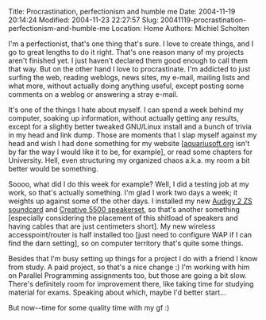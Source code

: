 Title: Procrastination, perfectionism and humble me
Date: 2004-11-19 20:14:24
Modified: 2004-11-23 22:27:57
Slug: 20041119-procrastination-perfectionism-and-humble-me
Location: Home
Authors: Michiel Scholten

<p>I'm a perfectionist, that's one thing that's sure. I love to create things, and I go to great lengths to do it right. That's one reason many of my projects aren't finished yet. I just haven't declared them good enough to call them that way. But on the other hand I love to procrastinate. I'm addicted to just surfing the web, reading weblogs, news sites, my e-mail, mailing lists and what more, without actually doing anything useful, except posting some comments on a weblog or answering a stray e-mail.</p>
<p>It's one of the things I hate about myself. I can spend a week behind my computer, soaking up information, without actually getting any results, except for a slightly better tweaked GNU/Linux install and a bunch of trivia in my head and link dump. Those are moments that I slap myself against my head and wish I had done something for my website [<a href="/">aquariusoft.org</a> isn't by far the way I would like it to be, for example], or read some chapters for University. Hell, even structuring my organized chaos a.k.a. my room a bit better would be something.</p>
<p>Soooo, what did I do this week for example? Well, I did a testing job at my work, so that's actually something. I'm glad I work two days a week; it weights up against some of the other days. I installed my new <a href="http://www.soundblaster.com/products/audigy2/">Audigy 2 ZS soundcard</a> and <a href="http://us.creative.com/products/product.asp?category=4&amp;subcategory=25&amp;product=990">Creative 5500 speakerset</a>, so that's another something [especially considering the placement of this shitload of speakers and having cables that are just centimeters short]. My new wireless accesspoint/router is half installed too [just need to configure WAP if I can find the darn setting], so on computer territory that's quite some things.</p>
<p>Besides that I'm busy setting up things for a project I do with a friend I know from study. A paid project, so that's a nice change :) I'm working with him on Parallel Programming assignments too, but those are going a bit slow. There's definitely room for improvement there, like taking time for studying material for exams. Speaking about which, maybe I'd better start...</p>
<p>But now--time for some quality time with my gf :)</p>
